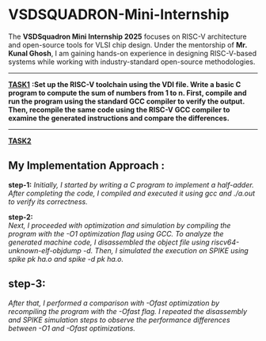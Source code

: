 # VSDSQUADRON-Mini-Internship  

The **VSDSquadron Mini Internship 2025** focuses on RISC-V architecture and open-source tools for VLSI chip design. Under the mentorship of **Mr. Kunal Ghosh**, I am gaining hands-on experience in designing RISC-V-based systems while working with industry-standard open-source methodologies.    

-----------------------------------------------------------------------------------------------------------------------------------------------------------------------------------------------------------------------------------------   

<a href="https://github.com/KavetiVishnu/VSDSQUADRON-Mini-Internship/blob/e912ae0a2eb57db06ed19a972eeaaf69ce7fcf5f/TASK1.md">**TASK1**</a> **:Set up the RISC-V toolchain using the VDI file. Write a basic C program to compute the sum of numbers from 1 to n. First, compile and run the program using the standard GCC compiler to verify the output. Then, recompile the same code using the RISC-V GCC compiler to examine the generated instructions and compare the differences.**

-----------------------------------------------------------------------------------------------------------------------------------------------------------------------------------------------------------------------------------------    
<a href="https://github.com/KavetiVishnu/VSDSQUADRON-Mini-Internship/blob/8938bf862890063faa56e395011558d98dd1ae1c/TASK2.md">**TASK2**</a>    
## My Implementation Approach : 

**step-1:** 
_Initially, I started by writing a C program to implement a half-adder. After completing the code, I compiled and executed it using gcc and ./a.out to verify its correctness._

**step-2:**    
_Next, I proceeded with optimization and simulation by compiling the program with the -O1 optimization flag using GCC. To analyze the generated machine code, I disassembled the object file using riscv64-unknown-elf-objdump -d. Then, I simulated the execution on SPIKE using spike pk ha.o and spike -d pk ha.o._

##  **step-3:** 
_After that, I performed a comparison with -Ofast optimization by recompiling the program with the -Ofast flag. I repeated the disassembly and SPIKE simulation steps to observe the performance differences between -O1 and -Ofast optimizations._

